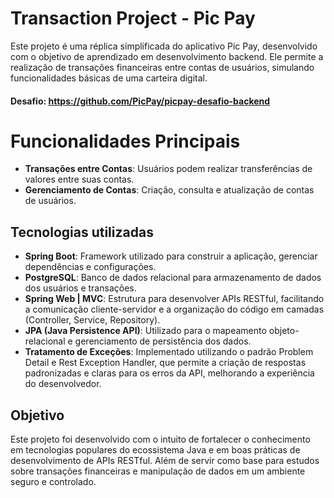 # Transaction Project - Pic Pay

Este projeto é uma réplica simplificada do aplicativo Pic Pay, desenvolvido com o objetivo de aprendizado em desenvolvimento backend. Ele permite a realização de transações financeiras entre contas de usuários, simulando funcionalidades básicas de uma carteira digital.
#### Desafio: https://github.com/PicPay/picpay-desafio-backend

# Funcionalidades Principais

-   **Transações entre Contas**: Usuários podem realizar transferências de valores entre suas contas.
-   **Gerenciamento de Contas**: Criação, consulta e atualização de contas de usuários.

## Tecnologias utilizadas

-   **Spring Boot**: Framework utilizado para construir a aplicação, gerenciar dependências e configurações.
-   **PostgreSQL**: Banco de dados relacional para armazenamento de dados dos usuários e transações.
-   **Spring Web | MVC**: Estrutura para desenvolver APIs RESTful, facilitando a comunicação cliente-servidor e a organização do código em camadas (Controller, Service, Repository).
-   **JPA (Java Persistence API)**: Utilizado para o mapeamento objeto-relacional e gerenciamento de persistência dos dados.
-   **Tratamento de Exceções**: Implementado utilizando o padrão Problem Detail e Rest Exception Handler, que permite a criação de respostas padronizadas e claras para os erros da API, melhorando a experiência do desenvolvedor.

## Objetivo

Este projeto foi desenvolvido com o intuito de fortalecer o conhecimento em tecnologias populares do ecossistema Java e em boas práticas de desenvolvimento de APIs RESTful. Além de servir como base para estudos sobre transações financeiras e manipulação de dados em um ambiente seguro e controlado.


